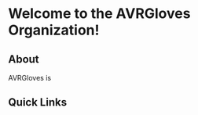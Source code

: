 <h1>Welcome to the AVRGloves Organization!</h1>
<h2>About</h2>
<p>AVRGloves is </p>
<h2>Quick Links</h2>
